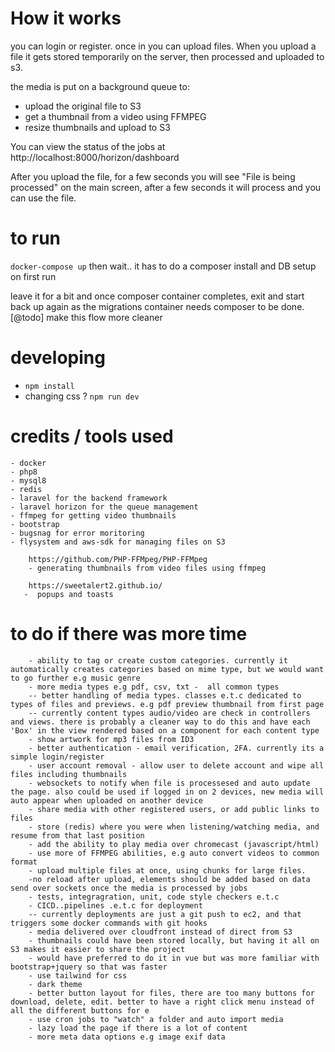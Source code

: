 # How it works
you can login or register. once in you can upload files.
When you upload a file it gets stored temporarily on the server, then processed and uploaded to s3.

the media is put on a background queue to:
- upload the original file to S3
- get a thumbnail from a video using FFMPEG
- resize thumbnails and upload to S3

You can view the status of the jobs at http://localhost:8000/horizon/dashboard

After you upload the file, for a few seconds you will see "File is being processed" on
the main screen, after a few seconds it will process and you can use the file.



# to run

`docker-compose up` then wait.. it has to do a composer install and DB setup on first run

leave it for a bit and once composer container completes, exit and start back up again
 as the migrations container needs composer to be done. [@todo] make this flow more cleaner


# developing

- `npm install`
- changing css ? `npm run dev`


# credits / tools used
    - docker
    - php8
    - mysql8
    - redis
    - laravel for the backend framework
    - laravel horizon for the queue management
    - ffmpeg for getting video thumbnails
    - bootstrap
    - bugsnag for error moritoring
    - flysystem and aws-sdk for managing files on S3


    
```
    https://github.com/PHP-FFMpeg/PHP-FFMpeg
    - generating thumbnails from video files using ffmpeg
```

```
    https://sweetalert2.github.io/
   -  popups and toasts
```

# to do if there was more time
```
    - ability to tag or create custom categories. currently it automatically creates categories based on mime type, but we would want to go further e.g music genre
    - more media types e.g pdf, csv, txt -  all common types
    -- better handling of media types. classes e.t.c dedicated to types of files and previews. e.g pdf preview thumbnail from first page
    -- currently content types audio/video are check in controllers and views. there is probably a cleaner way to do this and have each 'Box' in the view rendered based on a component for each content type
    - show artwork for mp3 files from ID3
    - better authentication - email verification, 2FA. currently its a simple login/register
    - user account removal - allow user to delete account and wipe all files including thumbnails
    - websockets to notify when file is processesed and auto update the page. also could be used if logged in on 2 devices, new media will auto appear when uploaded on another device
    - share media with other registered users, or add public links to files
    - store (redis) where you were when listening/watching media, and resume from that last position
    - add the ability to play media over chromecast (javascript/html)
    - use more of FFMPEG abilities, e.g auto convert videos to common format
    - upload multiple files at once, using chunks for large files.
    -no reload after upload, elements should be added based on data send over sockets once the media is processed by jobs
    - tests, integragration, unit, code style checkers e.t.c
    - CICD..pipelines .e.t.c for deployment
    -- currently deployments are just a git push to ec2, and that triggers some docker commands with git hooks
    - media delivered over cloudfront instead of direct from S3
    - thumbnails could have been stored locally, but having it all on S3 makes it easier to share the project
    - would have preferred to do it in vue but was more familiar with bootstrap+jquery so that was faster
    - use tailwind for css
    - dark theme
    - better button layout for files, there are too many buttons for download, delete, edit. better to have a right click menu instead of all the different buttons for e
    - use cron jobs to "watch" a folder and auto import media
    - lazy load the page if there is a lot of content
    - more meta data options e.g image exif data
    
    
    
```
